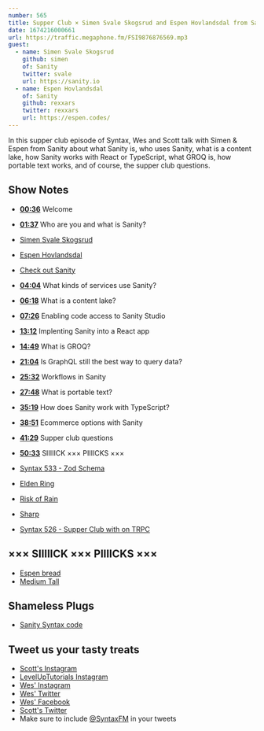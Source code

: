 ```yaml
---
number: 565
title: Supper Club × Simen Svale Skogsrud and Espen Hovlandsdal from Sanity
date: 1674216000661
url: https://traffic.megaphone.fm/FSI9876876569.mp3
guest:
  - name: Simen Svale Skogsrud
    github: simen
    of: Sanity
    twitter: svale
    url: https://sanity.io
  - name: Espen Hovlandsdal
    of: Sanity
    github: rexxars
    twitter: rexxars
    url: https://espen.codes/
---
```


In this supper club episode of Syntax, Wes and Scott talk with Simen & Espen from Sanity about what Sanity is, who uses Sanity, what is a content lake, how Sanity works with React or TypeScript, what GROQ is, how portable text works, and of course, the supper club questions.

## Show Notes

- **[00:36](#t=00:36)** Welcome
- **[01:37](#t=01:37)** Who are you and what is Sanity?
- [Simen Svale Skogsrud](https://www.sanity.io/exchange/community/simen)
- [Espen Hovlandsdal](https://www.sanity.io/exchange/community/rexxars)
- [Check out Sanity](https://www.sanity.io/syntax)
- **[04:04](#t=04:04)** What kinds of services use Sanity?
- **[06:18](#t=06:18)** What is a content lake?
- **[07:26](#t=07:26)** Enabling code access to Sanity Studio
- **[13:12](#t=13:12)** Implenting Sanity into a React app
- **[14:49](#t=14:49)** What is GROQ?
- **[21:04](#t=21:04)** Is GraphQL still the best way to query data?
- **[25:32](#t=25:32)** Workflows in Sanity
- **[27:48](#t=27:48)** What is portable text?
- **[35:19](#t=35:19)** How does Sanity work with TypeScript?
- **[38:51](#t=38:51)** Ecommerce options with Sanity
- **[41:29](#t=41:29)** Supper club questions
- **[50:33](#t=50:33)** SIIIIICK ××× PIIIICKS ×××

- [Syntax 533 - Zod Schema](https://syntax.fm/show/533/zod-schema-validation-and-type-generation)

- [Elden Ring](https://en.bandainamcoent.eu/elden-ring/elden-ring)
- [Risk of Rain](https://store.steampowered.com/app/248820/Risk_of_Rain/)
- [Sharp](https://www.npmjs.com/package/sharp)
- [Syntax 526 - Supper Club with on TRPC](https://syntax.fm/show/526/supper-club-trpc-with-alex-katt-johansson)

## ××× SIIIIICK ××× PIIIICKS ×××

- [Espen bread](https://espen.codes/bread)
- [Medium Tall](https://mediumtallclothing.com/)

## Shameless Plugs

- [Sanity Syntax code](https://www.sanity.io/syntax)

## Tweet us your tasty treats

- [Scott's Instagram](https://www.instagram.com/stolinski/)
- [LevelUpTutorials Instagram](https://www.instagram.com/LevelUpTutorials/)
- [Wes' Instagram](https://www.instagram.com/wesbos/)
- [Wes' Twitter](https://twitter.com/wesbos)
- [Wes' Facebook](https://www.facebook.com/wesbos.developer)
- [Scott's Twitter](https://twitter.com/stolinski)
- Make sure to include [@SyntaxFM](https://twitter.com/SyntaxFM) in your tweets
